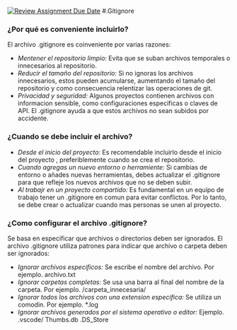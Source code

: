 [![Review Assignment Due Date](https://classroom.github.com/assets/deadline-readme-button-22041afd0340ce965d47ae6ef1cefeee28c7c493a6346c4f15d667ab976d596c.svg)](https://classroom.github.com/a/kl-E8VQf)
#.Gitignore
### ¿Por qué es conveniente incluirlo?
El archivo .gitignore es coinveniente por varias razones:
- _Mentener el repositorio limpio:_ Evita que se suban archivos temporales o innecesarios al repositorio.
- _Reducir el tamaño del repositorio:_ Si no ignoras los archivos innecesarios, estos pueden acumularse, aumentando el tamaño del repositorio y como consecuencia relentizar las operaciones de git.
- _Privacidad y seguridad:_ Algunos proyectos contienen archivos con informacion sensible, como configuraciones especificas o claves de API. El .gitignore ayuda a que estos archivos no sean subidos por accidente.

### ¿Cuando se debe incluir el archivo?
- _Desde el inicio del proyecto:_ Es recomendable incluirlo desde el inicio del proyecto , preferiblemente cuando se crea el repositorio.
- _Cuando agregas un nuevo entorno o herramiente:_ Si cambias de entorno o añades nuevas herramientas, debes actualizar el .gitignore para que refleje los nuevos archivos que no se deben subir.
- _Al trabajr en un proyecto compartido:_ Es fundamental en un equipo de trabajo tener un .gitignore en comun para evitar conflictos. Por lo tanto, se debe crear o actualizar cuando mas personas se unen al proyecto.

### ¿Como configurar  el archivo .gitignore?
Se basa en especificar que archivos o directorios deben ser ignorados. El archivo .gitignore utiliza patrones para  indicar que archivo o carpeta deben ser ignorados:
- _Ignorar archivos especificos:_ Se escribe el nombre del archivo. Por ejemplo.
archivo.txt
- _Ignorar carpetas completas:_ Se usa una barra al final del nombre de la carpeta. Por ejemplo.
/carpeta_innecesaria/
- _Ignorar todos los archivos con una extension especifica:_ Se utiliza un comodin. Por ejemplo.
*.log
- _Ignorar archivos generados  por el sistema operativo o editor:_ Ejemplo.
.vscode/
Thumbs.db
.DS_Store
